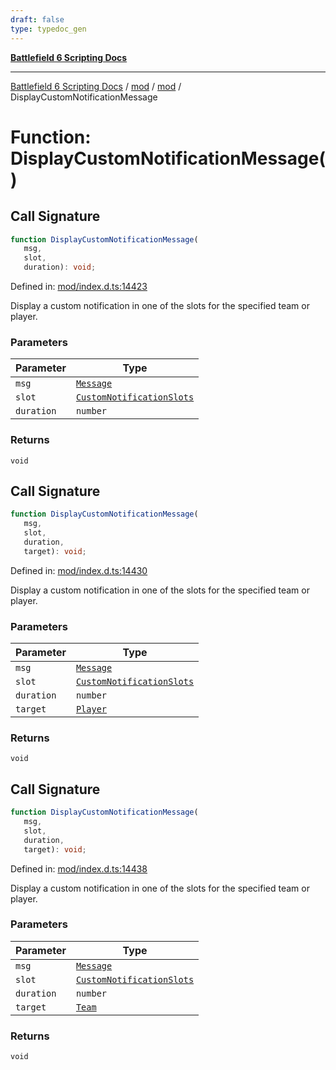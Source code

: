 ```yaml
---
draft: false
type: typedoc_gen
---
```


[**Battlefield 6 Scripting Docs**](../../../_index.md)

***

[Battlefield 6 Scripting Docs](../../../_index.md) / [mod](../../_index.md) / [mod](../_index.md) / DisplayCustomNotificationMessage

# Function: DisplayCustomNotificationMessage()

## Call Signature

```ts
function DisplayCustomNotificationMessage(
   msg, 
   slot, 
   duration): void;
```

Defined in: [mod/index.d.ts:14423](https://github.com/battlefield-portal-community/portal-docs/blob/ff09b2690670f74de7e97198022e5a97ff1161ff/generators/santiago/mod/index.d.ts#L14423)

Display a custom notification in one of the slots for the specified team or player.

### Parameters

| Parameter | Type |
| ------ | ------ |
| `msg` | [`Message`](../Message/_index.md) |
| `slot` | [`CustomNotificationSlots`](../CustomNotificationSlots/_index.md) |
| `duration` | `number` |

### Returns

`void`

## Call Signature

```ts
function DisplayCustomNotificationMessage(
   msg, 
   slot, 
   duration, 
   target): void;
```

Defined in: [mod/index.d.ts:14430](https://github.com/battlefield-portal-community/portal-docs/blob/ff09b2690670f74de7e97198022e5a97ff1161ff/generators/santiago/mod/index.d.ts#L14430)

Display a custom notification in one of the slots for the specified team or player.

### Parameters

| Parameter | Type |
| ------ | ------ |
| `msg` | [`Message`](../Message/_index.md) |
| `slot` | [`CustomNotificationSlots`](../CustomNotificationSlots/_index.md) |
| `duration` | `number` |
| `target` | [`Player`](../Player/_index.md) |

### Returns

`void`

## Call Signature

```ts
function DisplayCustomNotificationMessage(
   msg, 
   slot, 
   duration, 
   target): void;
```

Defined in: [mod/index.d.ts:14438](https://github.com/battlefield-portal-community/portal-docs/blob/ff09b2690670f74de7e97198022e5a97ff1161ff/generators/santiago/mod/index.d.ts#L14438)

Display a custom notification in one of the slots for the specified team or player.

### Parameters

| Parameter | Type |
| ------ | ------ |
| `msg` | [`Message`](../Message/_index.md) |
| `slot` | [`CustomNotificationSlots`](../CustomNotificationSlots/_index.md) |
| `duration` | `number` |
| `target` | [`Team`](../Team/_index.md) |

### Returns

`void`
